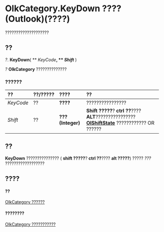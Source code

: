 
# OlkCategory.KeyDown ???? (Outlook)(????)

????????????????????


## ??

 _?_. **KeyDown**( ** _KeyCode_**, ** _Shift_** )

 _?_ **OlkCategory** ??????????????


### ??????



|**??**|**??/?????**|**????**|**??**|
|:-----|:-----|:-----|:-----|
| _KeyCode_|??|**????**|????????????????|
| _Shift_|??|**??? (Integer)**|**Shift ?????**?  **ctrl ??**???? **ALT**???????????????? **[OlShiftState](f71dd27d-6930-1450-e8e9-11ab1eace6ca.md)** ???????????? OR ??????|

## ??

 **KeyDown** ??????????????? ( **shift ?????**?  **ctrl ??**???? **alt ?????**) ????? _???_ ??????????????????


## ????


#### ??


[OlkCategory ??????](f635c0c8-e562-02a2-2a76-25caaee623c0.md)
#### ????????


[OlkCategory ???????????](http://msdn.microsoft.com/library/286c3117-d566-634d-e9db-bc69886ab57a%28Office.15%29.aspx)
